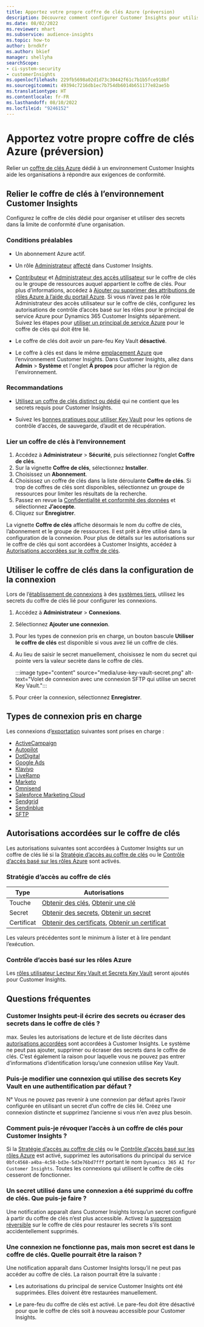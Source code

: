 ```yaml
---
title: Apportez votre propre coffre de clés Azure (préversion)
description: Découvrez comment configurer Customer Insights pour utiliser votre propre coffre de clés Azure pour gérer les secrets.
ms.date: 08/02/2022
ms.reviewer: mhart
ms.subservice: audience-insights
ms.topic: how-to
author: brndkfr
ms.author: bkief
manager: shellyha
searchScope:
- ci-system-security
- customerInsights
ms.openlocfilehash: 229fb5698a02d1d73c30442f61c7b1b5fce918bf
ms.sourcegitcommit: 49394c7216db1ec7b754db6014b651177e82ae5b
ms.translationtype: HT
ms.contentlocale: fr-FR
ms.lasthandoff: 08/10/2022
ms.locfileid: "9246152"
---
```

# <a name="bring-your-own-azure-key-vault-preview"></a>Apportez votre propre coffre de clés Azure (préversion)

Relier un [coffre de clés Azure](/azure/key-vault/general/basic-concepts) dédié à un environnement Customer Insights aide les organisations à répondre aux exigences de conformité.

## <a name="link-the-key-vault-to-the-customer-insights-environment"></a>Relier le coffre de clés à l’environnement Customer Insights

Configurez le coffre de clés dédié pour organiser et utiliser des secrets dans la limite de conformité d’une organisation.

### <a name="prerequisites"></a>Conditions préalables

- Un abonnement Azure actif.

- Un rôle [Administrateur](permissions.md#admin) [affecté](permissions.md#add-users) dans Customer Insights.

- [Contributeur](/azure/role-based-access-control/built-in-roles#contributor) et [Administrateur des accès utilisateur](/azure/role-based-access-control/built-in-roles#user-access-administrator) sur le coffre de clés ou le groupe de ressources auquel appartient le coffre de clés. Pour plus d’informations, accédez à [Ajouter ou supprimer des attributions de rôles Azure à l’aide du portail Azure](/azure/role-based-access-control/role-assignments-portal). Si vous n’avez pas le rôle Administrateur des accès utilisateur sur le coffre de clés, configurez les autorisations de contrôle d’accès basé sur les rôles pour le principal de service Azure pour Dynamics 365 Customer Insights séparément. Suivez les étapes pour [utiliser un principal de service Azure](connect-service-principal.md) pour le coffre de clés qui doit être lié.

- Le coffre de clés doit avoir un pare-feu Key Vault **désactivé**.

- Le coffre à clés est dans le même [emplacement Azure](https://azure.microsoft.com/global-infrastructure/geographies/#overview) que l’environnement Customer Insights. Dans Customer Insights, allez dans **Admin** > **Système** et l'onglet **À propos** pour afficher la région de l'environnement.

### <a name="recommendations"></a>Recommandations

- [Utilisez un coffre de clés distinct ou dédié](/azure/key-vault/general/best-practices#why-we-recommend-separate-key-vaults) qui ne contient que les secrets requis pour Customer Insights.

- Suivez les [bonnes pratiques pour utiliser Key Vault](/azure/key-vault/general/best-practices#turn-on-logging) pour les options de contrôle d’accès, de sauvegarde, d’audit et de récupération.

### <a name="link-a-key-vault-to-the-environment"></a>Lier un coffre de clés à l’environnement

1. Accédez à **Administrateur** > **Sécurité**, puis sélectionnez l’onglet **Coffre de clés**.
1. Sur la vignette **Coffre de clés**, sélectionnez **Installer**.
1. Choisissez un **Abonnement**.
1. Choisissez un coffre de clés dans la liste déroulante **Coffre de clés**. Si trop de coffres de clés sont disponibles, sélectionnez un groupe de ressources pour limiter les résultats de la recherche.
1. Passez en revue la [Confidentialité et conformité des données](connections.md#data-privacy-and-compliance) et sélectionnez **J’accepte**.
1. Cliquez sur **Enregistrer**.

La vignette **Coffre de clés** affiche désormais le nom du coffre de clés, l’abonnement et le groupe de ressources. Il est prêt à être utilisé dans la configuration de la connexion.
Pour plus de détails sur les autorisations sur le coffre de clés qui sont accordées à Customer Insights, accédez à [Autorisations accordées sur le coffre de clés](#permissions-granted-on-the-key-vault).

## <a name="use-the-key-vault-in-the-connection-setup"></a>Utiliser le coffre de clés dans la configuration de la connexion

Lors de l’[établissement de connexions](connections.md) à des [systèmes tiers](#supported-connection-types), utilisez les secrets du coffre de clés lié pour configurer les connexions.

1. Accédez à **Administrateur** > **Connexions**.
1. Sélectionnez **Ajouter une connexion**.
1. Pour les types de connexion pris en charge, un bouton bascule **Utiliser le coffre de clés** est disponible si vous avez lié un coffre de clés.
1. Au lieu de saisir le secret manuellement, choisissez le nom du secret qui pointe vers la valeur secrète dans le coffre de clés.

   :::image type="content" source="media/use-key-vault-secret.png" alt-text="Volet de connexion avec une connexion SFTP qui utilise un secret Key Vault.":::

1. Pour créer la connexion, sélectionnez **Enregistrer**.

## <a name="supported-connection-types"></a>Types de connexion pris en charge

Les connexions d’[exportation](export-destinations.md) suivantes sont prises en charge :

* [ActiveCampaign](export-active-campaign.md)
* [Autopilot](export-autopilot.md)
* [DotDigital](export-dotdigital.md)
* [Google Ads](export-google-ads.md)
* [Klaviyo](export-klaviyo.md)
* [LiveRamp](export-liveramp.md)
* [Marketo](export-marketo.md)
* [Omnisend](export-omnisend.md)
* [Salesforce Marketing Cloud](export-salesforce.md)
* [Sendgrid](export-sendgrid.md)
* [Sendinblue](export-sendinblue.md)
* [SFTP](export-sftp.md)

## <a name="permissions-granted-on-the-key-vault"></a>Autorisations accordées sur le coffre de clés

Les autorisations suivantes sont accordées à Customer Insights sur un coffre de clés lié si la [Stratégie d’accès au coffre de clés](/azure/key-vault/general/assign-access-policy?tabs=azure-portal) ou le [Contrôle d’accès basé sur les rôles Azure](/azure/key-vault/general/rbac-guide?tabs=azure-cli) sont activés.

### <a name="key-vault-access-policy"></a>Stratégie d’accès au coffre de clés

| Type        | Autorisations          |
| ----------- | -------------------- |
| Touche         | [Obtenir des clés](/rest/api/keyvault/keys/get-keys/get-keys), [Obtenir une clé](/rest/api/keyvault/keys/get-key/get-key)                                 |
| Secret      | [Obtenir des secrets](/rest/api/keyvault/secrets/get-secrets/get-secrets), [Obtenir un secret](/rest/api/keyvault/secrets/get-secret/get-secret)                     |
| Certificat | [Obtenir des certificats](/rest/api/keyvault/certificates/get-certificates/get-certificates), [Obtenir un certificat](/rest/api/keyvault/certificates/get-certificate/get-certificate) |

Les valeurs précédentes sont le minimum à lister et à lire pendant l’exécution.

### <a name="azure-role-based-access-control"></a>Contrôle d’accès basé sur les rôles Azure

Les [rôles utilisateur Lecteur Key Vault et Secrets Key Vault](/azure/key-vault/general/rbac-guide?tabs=azure-cli) seront ajoutés pour Customer Insights.

## <a name="frequently-asked-questions"></a>Questions fréquentes

### <a name="can-customer-insights-write-secrets-or-overwrite-secrets-into-the-key-vault"></a>Customer Insights peut-il écrire des secrets ou écraser des secrets dans le coffre de clés ?

max. Seules les autorisations de lecture et de liste décrites dans [autorisations accordées](#permissions-granted-on-the-key-vault) sont accordées à Customer Insights. Le système ne peut pas ajouter, supprimer ou écraser des secrets dans le coffre de clés. C’est également la raison pour laquelle vous ne pouvez pas entrer d’informations d’identification lorsqu’une connexion utilise Key Vault.

### <a name="can-i-change-a-connection-from-using-key-vault-secrets-to-default-authentication"></a>Puis-je modifier une connexion qui utilise des secrets Key Vault en une authentification par défaut ?

N° Vous ne pouvez pas revenir à une connexion par défaut après l’avoir configurée en utilisant un secret d’un coffre de clés lié. Créez une connexion distincte et supprimez l’ancienne si vous n’en avez plus besoin.

### <a name="how-can-i-revoke-access-to-a-key-vault-for-customer-insights"></a>Comment puis-je révoquer l’accès à un coffre de clés pour Customer Insights ?

Si la [Stratégie d’accès au coffre de clés](/azure/key-vault/general/assign-access-policy?tabs=azure-portal) ou le [Contrôle d’accès basé sur les rôles Azure](/azure/key-vault/general/rbac-guide?tabs=azure-cli) est activé, supprimez les autorisations du principal du service `0bfc4568-a4ba-4c58-bd3e-5d3e76bd7fff` portant le nom `Dynamics 365 AI for Customer Insights`. Toutes les connexions qui utilisent le coffre de clés cesseront de fonctionner.

### <a name="a-secret-thats-used-in-a-connection-got-removed-from-the-key-vault-what-can-i-do"></a>Un secret utilisé dans une connexion a été supprimé du coffre de clés. Que puis-je faire ?

Une notification apparaît dans Customer Insights lorsqu’un secret configuré à partir du coffre de clés n’est plus accessible. Activez la [suppression réversible](/azure/key-vault/general/soft-delete-overview) sur le coffre de clés pour restaurer les secrets s’ils sont accidentellement supprimés.

### <a name="a-connection-doesnt-work-but-my-secret-is-in-the-key-vault-what-might-be-the-cause"></a>Une connexion ne fonctionne pas, mais mon secret est dans le coffre de clés. Quelle pourrait être la raison ?

Une notification apparaît dans Customer Insights lorsqu’il ne peut pas accéder au coffre de clés. La raison pourrait être la suivante :

- Les autorisations du principal de service Customer Insights ont été supprimées. Elles doivent être restaurées manuellement.

- Le pare-feu du coffre de clés est activé. Le pare-feu doit être désactivé pour que le coffre de clés soit à nouveau accessible pour Customer Insights.
